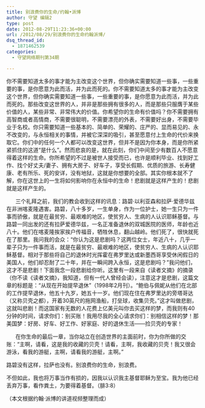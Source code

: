 ```yaml
---
title: 别浪费你的生命/约翰•派博
author: 守望 编辑2
type: post
date: 2012-08-29T11:23:36+00:00
url: /2012/08/29/别浪费你的生命约翰派博/
dsq_thread_id:
  - 1871462539
categories:
  - 守望网络期刊第34期

---
```

你不需要知道太多的事才能为主改变这个世界，但你确实需要知道一些事，一些重要的事，是你愿意为此而活，并为此而死的。<!--more-->你不需要知道太多的事才能为主改变这个世界，但你确实需要知道一些事，一些重要的事，是你愿意为此而活，并为此而死的。那些改变这世界的人，并非是那些拥有很多的人，而是那些只服膺于某些价值的人，某些非常、非常伟大的价值。你希望你的生命有价值吗？你不需要拥有高智商或者高情商，不需要很聪明，不需要漂亮的外表，不需要好出身，不需要毕业于名校。你只需要知道一些基本的、简单的、荣耀的、庄严的、显而易见的、永不改变的，与永恒相关的事情，并被它深深的吸引，甚至愿意付上生命的代价来换取它。你们中的任何一个人都可以改变这世界，但并不是因为你本身，而是你所紧紧抓住的这道“是什么”。然而悲哀的是，就在此刻，你们中间至少有数百人不愿意得着这样的生命。你所希望的不过是被世人接受而已，也许是顺利毕业、找到好工作、找个好丈夫/妻子、拥有大房子、好车子，享受长假期、优质的旅游、长寿健康、老有所乐、死的安详，没有地狱，这就是你想要的全部。其实你根本就不了解，你在这世上的一生将如何影响你在永恒中的生命！悲剧就是这样产生的！悲剧就是这样产生的。

<p align="left">
        三个礼拜之前，我们的教会收到这样的讯息：路碧·以利亚森和拉萨·爱德华兹在非洲喀麦隆遇害。路碧，八十多岁，一生单身，作为一位护士，她一生只为一件事而骄傲，就是在最贫穷、最艰难的地区，使贫穷人、生病的人认识耶稣基督。与路碧一同出发的还有拉萨爱德华兹，一名正准备退休的双城医院的医师，年龄也近八十。他们在喀麦隆挨家挨户传福音，牺牲休息，翻山越岭。他们死了，很快就死在了那里。我问我的会众：“你认为这是悲剧吗？这两位女士，年近八十，几乎一辈子只为一件事而活，就是在最贫穷、最艰难的地区，使贫穷人、生病的人认识耶稣基督。相对于那些将自己的退休时光挥霍在弗罗里达或新墨西哥享受休闲假日的美国人，他们却忍耐了二十年，并在一瞬间跨入永恒，这是悲剧吗？”我问他们，这才不是悲剧！下面我念一段悲剧给你听。这里有一段来自《读者文摘》的摘录（你不读《读者文摘》，我知道，但有一代人曾经会读），注意这才是悲剧，这篇文章的标题是：“从现在开始提早退休”（1998年2月刊）。“鲍伯与佩妮从他们在北部的工作提早退休，他五十九岁，她五十一岁。他们现在住在弗罗里达的旁塔哥达（又称贝壳之都），开着30英尺的拖网渔船，打垒球，收集贝壳。”这才叫做悲剧，这就叫悲剧！而这国家有无数的人花费上亿美元叫你去买这样的梦，而我则有40分钟的时间，请求你们：别买账！我用尽我的全心请求你们：别相信这样的梦！那美国梦：好房、好车、好工作、好家庭、好的退休生活——捡贝壳的专家！
</p>

<p align="left">
        在你生命的最后一章，当你站立在创造世界的主面前时，你为你所做的交账：“主啊，请看，这是我的收藏的贝壳！请看，主啊，我收藏的贝壳！我又很会游泳，看我的游艇，主啊，请看我的游艇，主啊。”
</p>

<p align="left">
  路碧没有这样，拉萨也没有。别浪费你的生命，别浪费。
</p>

<p align="left">
  不但如此，我也将万事当作有损的，因我以认识我主基督耶稣为至宝。我为他已经丢弃万事，看作粪土，为要得着基督。（腓3:8）
</p>

<p align="left">
  （本文根据约翰·派博的讲道视频整理而成）
</p>

&nbsp;